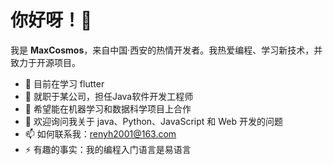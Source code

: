 # 你好呀！👋

我是 **MaxCosmos**，来自中国·西安的热情开发者。我热爱编程、学习新技术，并致力于开源项目。

- 🌱 目前在学习 flutter
- 💼 就职于某公司，担任Java软件开发工程师
- 🤝 希望能在机器学习和数据科学项目上合作
- 💬 欢迎询问我关于 java、Python、JavaScript 和 Web 开发的问题
- 📫 如何联系我：renyh2001@163.com
- ⚡ 有趣的事实：我的编程入门语言是易语言
